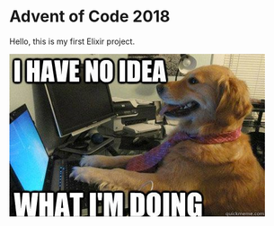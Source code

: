 # Advent of Code 2018

Hello, this is my first Elixir project.

![I have no idea what I'm doing.](https://raw.githubusercontent.com/seanedwards/aoc2018/master/static/title.png)
